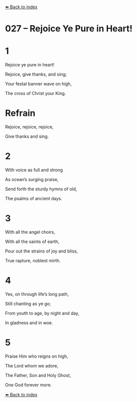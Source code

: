 [⬅️ Back to index](../README.md)

# 027 – Rejoice Ye Pure in Heart!





# 1

Rejoice ye pure in heart!

Rejoice, give thanks, and sing;

Your festal banner wave on high,

The cross of Christ your King.



# Refrain

Rejoice, rejoice, rejoice,

Give thanks and sing.



# 2

With voice as full and strong

As ocean’s surging praise,

Send forth the sturdy hymns of old,

The psalms of ancient days.



# 3

With all the angel choirs,

With all the saints of earth,

Pour out the strains of joy and bliss,

True rapture, noblest mirth.



# 4

Yes, on through life’s long path,

Still chanting as ye go;

From youth to age, by night and day,

In gladness and in woe.



# 5

Praise Him who reigns on high,

The Lord whom we adore,

The Father, Son and Holy Ghost,

One God forever more.

[⬅️ Back to index](../README.md)
